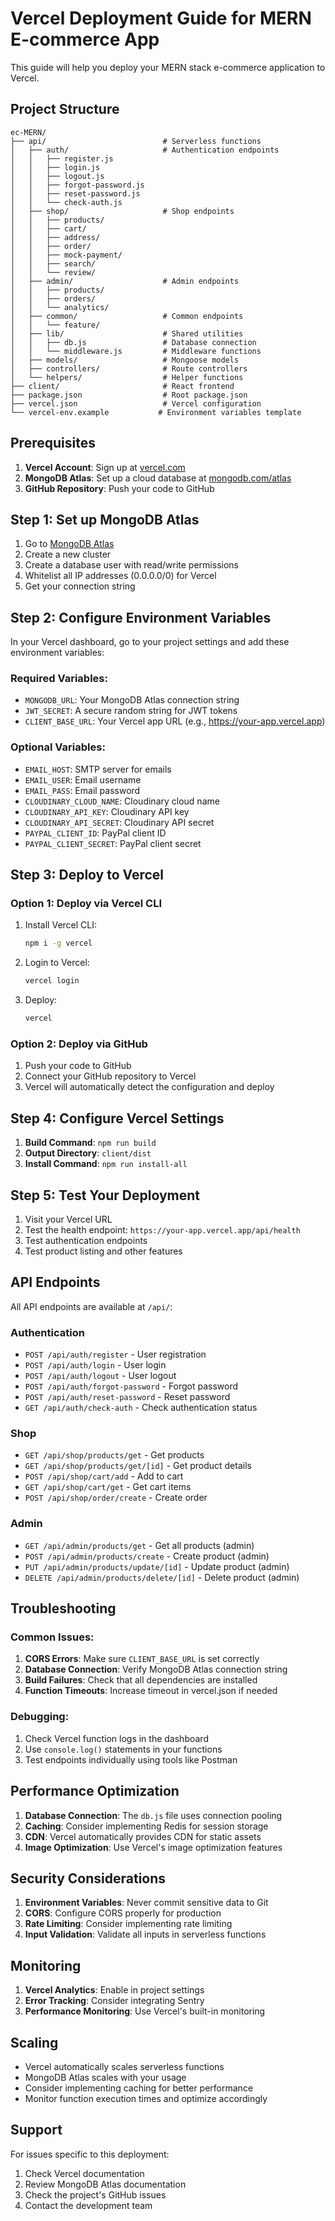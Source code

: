 # Vercel Deployment Guide for MERN E-commerce App

This guide will help you deploy your MERN stack e-commerce application to Vercel.

## Project Structure

```
ec-MERN/
├── api/                          # Serverless functions
│   ├── auth/                     # Authentication endpoints
│   │   ├── register.js
│   │   ├── login.js
│   │   ├── logout.js
│   │   ├── forgot-password.js
│   │   ├── reset-password.js
│   │   └── check-auth.js
│   ├── shop/                     # Shop endpoints
│   │   ├── products/
│   │   ├── cart/
│   │   ├── address/
│   │   ├── order/
│   │   ├── mock-payment/
│   │   ├── search/
│   │   └── review/
│   ├── admin/                    # Admin endpoints
│   │   ├── products/
│   │   ├── orders/
│   │   └── analytics/
│   ├── common/                   # Common endpoints
│   │   └── feature/
│   ├── lib/                      # Shared utilities
│   │   ├── db.js                 # Database connection
│   │   └── middleware.js         # Middleware functions
│   ├── models/                   # Mongoose models
│   ├── controllers/              # Route controllers
│   └── helpers/                  # Helper functions
├── client/                       # React frontend
├── package.json                  # Root package.json
├── vercel.json                   # Vercel configuration
└── vercel-env.example           # Environment variables template
```

## Prerequisites

1. **Vercel Account**: Sign up at [vercel.com](https://vercel.com)
2. **MongoDB Atlas**: Set up a cloud database at [mongodb.com/atlas](https://mongodb.com/atlas)
3. **GitHub Repository**: Push your code to GitHub

## Step 1: Set up MongoDB Atlas

1. Go to [MongoDB Atlas](https://mongodb.com/atlas)
2. Create a new cluster
3. Create a database user with read/write permissions
4. Whitelist all IP addresses (0.0.0.0/0) for Vercel
5. Get your connection string

## Step 2: Configure Environment Variables

In your Vercel dashboard, go to your project settings and add these environment variables:

### Required Variables:
- `MONGODB_URL`: Your MongoDB Atlas connection string
- `JWT_SECRET`: A secure random string for JWT tokens
- `CLIENT_BASE_URL`: Your Vercel app URL (e.g., https://your-app.vercel.app)

### Optional Variables:
- `EMAIL_HOST`: SMTP server for emails
- `EMAIL_USER`: Email username
- `EMAIL_PASS`: Email password
- `CLOUDINARY_CLOUD_NAME`: Cloudinary cloud name
- `CLOUDINARY_API_KEY`: Cloudinary API key
- `CLOUDINARY_API_SECRET`: Cloudinary API secret
- `PAYPAL_CLIENT_ID`: PayPal client ID
- `PAYPAL_CLIENT_SECRET`: PayPal client secret

## Step 3: Deploy to Vercel

### Option 1: Deploy via Vercel CLI

1. Install Vercel CLI:
   ```bash
   npm i -g vercel
   ```

2. Login to Vercel:
   ```bash
   vercel login
   ```

3. Deploy:
   ```bash
   vercel
   ```

### Option 2: Deploy via GitHub

1. Push your code to GitHub
2. Connect your GitHub repository to Vercel
3. Vercel will automatically detect the configuration and deploy

## Step 4: Configure Vercel Settings

1. **Build Command**: `npm run build`
2. **Output Directory**: `client/dist`
3. **Install Command**: `npm run install-all`

## Step 5: Test Your Deployment

1. Visit your Vercel URL
2. Test the health endpoint: `https://your-app.vercel.app/api/health`
3. Test authentication endpoints
4. Test product listing and other features

## API Endpoints

All API endpoints are available at `/api/`:

### Authentication
- `POST /api/auth/register` - User registration
- `POST /api/auth/login` - User login
- `POST /api/auth/logout` - User logout
- `POST /api/auth/forgot-password` - Forgot password
- `POST /api/auth/reset-password` - Reset password
- `GET /api/auth/check-auth` - Check authentication status

### Shop
- `GET /api/shop/products/get` - Get products
- `GET /api/shop/products/get/[id]` - Get product details
- `POST /api/shop/cart/add` - Add to cart
- `GET /api/shop/cart/get` - Get cart items
- `POST /api/shop/order/create` - Create order

### Admin
- `GET /api/admin/products/get` - Get all products (admin)
- `POST /api/admin/products/create` - Create product (admin)
- `PUT /api/admin/products/update/[id]` - Update product (admin)
- `DELETE /api/admin/products/delete/[id]` - Delete product (admin)

## Troubleshooting

### Common Issues:

1. **CORS Errors**: Make sure `CLIENT_BASE_URL` is set correctly
2. **Database Connection**: Verify MongoDB Atlas connection string
3. **Build Failures**: Check that all dependencies are installed
4. **Function Timeouts**: Increase timeout in vercel.json if needed

### Debugging:

1. Check Vercel function logs in the dashboard
2. Use `console.log()` statements in your functions
3. Test endpoints individually using tools like Postman

## Performance Optimization

1. **Database Connection**: The `db.js` file uses connection pooling
2. **Caching**: Consider implementing Redis for session storage
3. **CDN**: Vercel automatically provides CDN for static assets
4. **Image Optimization**: Use Vercel's image optimization features

## Security Considerations

1. **Environment Variables**: Never commit sensitive data to Git
2. **CORS**: Configure CORS properly for production
3. **Rate Limiting**: Consider implementing rate limiting
4. **Input Validation**: Validate all inputs in serverless functions

## Monitoring

1. **Vercel Analytics**: Enable in project settings
2. **Error Tracking**: Consider integrating Sentry
3. **Performance Monitoring**: Use Vercel's built-in monitoring

## Scaling

- Vercel automatically scales serverless functions
- MongoDB Atlas scales with your usage
- Consider implementing caching for better performance
- Monitor function execution times and optimize accordingly

## Support

For issues specific to this deployment:
1. Check Vercel documentation
2. Review MongoDB Atlas documentation
3. Check the project's GitHub issues
4. Contact the development team
